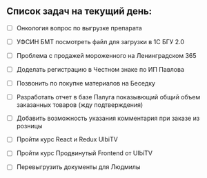 ## Список задач на текущий день:
- [ ] Онкология вопрос по выгрузке препарата
- [ ] УФСИН БМТ посмотреть файл для загрузки в 1С БГУ 2.0
- [ ] Проблема с продажей мороженного на Ленинградском 365
- [ ] Доделать регистрацию в Честном знаке по ИП Павлова
- [ ] Позвонить по покупке материалов на Беседку
- [ ] Разработать отчет в базе Палуга показывющий общий объем заказанных товаров (жду подтверждения)
- [ ] Добавить возможность указания комментария при заказе из розницы
- [ ] Пройти курс React и Redux UlbiTV
- [ ] Пройти курс Продвинутый Frontend от UlbiTV
- [ ] Перевыгрузить документы для Людмилы

